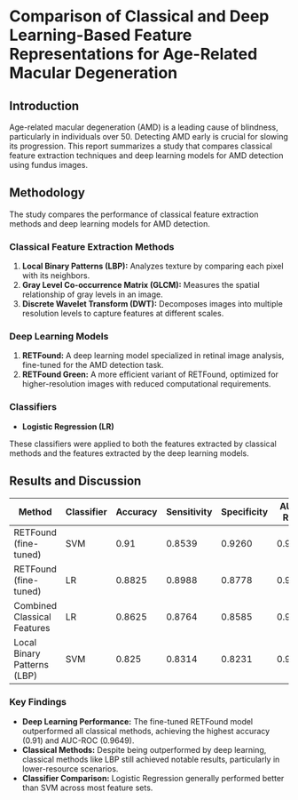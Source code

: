 # Comparison of Classical and Deep Learning-Based Feature Representations for Age-Related Macular Degeneration

## Introduction

Age-related macular degeneration (AMD) is a leading cause of blindness, particularly in individuals over 50. Detecting AMD early is crucial for slowing its progression. This report summarizes a study that compares classical feature extraction techniques and deep learning models for AMD detection using fundus images.

## Methodology

The study compares the performance of classical feature extraction methods and deep learning models for AMD detection.

### Classical Feature Extraction Methods

1. **Local Binary Patterns (LBP):** Analyzes texture by comparing each pixel with its neighbors.
2. **Gray Level Co-occurrence Matrix (GLCM):** Measures the spatial relationship of gray levels in an image.
3. **Discrete Wavelet Transform (DWT):** Decomposes images into multiple resolution levels to capture features at different scales.

### Deep Learning Models

1. **RETFound:** A deep learning model specialized in retinal image analysis, fine-tuned for the AMD detection task.
2. **RETFound Green:** A more efficient variant of RETFound, optimized for higher-resolution images with reduced computational requirements.

### Classifiers

- **Logistic Regression (LR)**

These classifiers were applied to both the features extracted by classical methods and the features extracted by the deep learning models.

## Results and Discussion

| Method                       | Classifier | Accuracy | Sensitivity | Specificity | AUC-ROC |
|------------------------------|------------|----------|-------------|-------------|---------|
| RETFound (fine-tuned)        | SVM        | 0.91     | 0.8539      | 0.9260      | 0.9649  |
| RETFound (fine-tuned)        | LR         | 0.8825   | 0.8988      | 0.8778      | 0.9614  |
| Combined Classical Features  | LR         | 0.8625   | 0.8764      | 0.8585      | 0.9160  |
| Local Binary Patterns (LBP)  | SVM        | 0.825    | 0.8314      | 0.8231      | 0.9030  |

### Key Findings

- **Deep Learning Performance:** The fine-tuned RETFound model outperformed all classical methods, achieving the highest accuracy (0.91) and AUC-ROC (0.9649).
- **Classical Methods:** Despite being outperformed by deep learning, classical methods like LBP still achieved notable results, particularly in lower-resource scenarios.
- **Classifier Comparison:** Logistic Regression generally performed better than SVM across most feature sets.

